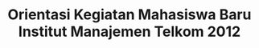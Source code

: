 ---
layout:   certificate
title:    "Orientasi Kegiatan Mahasiswa Baru Institut Manajemen Telkom 2012"
slug:     ormawa-okmb
category: ormawa
issuer:   "Institut Manajemen Telkom"
---